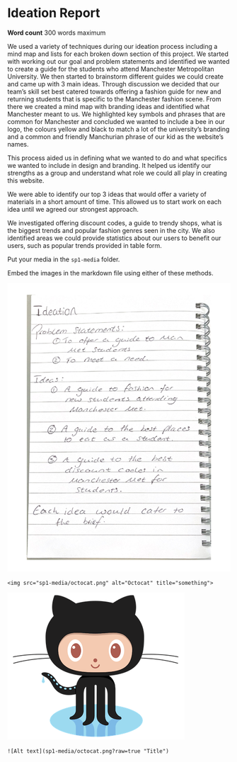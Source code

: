 # Ideation Report

**Word count** 300 words maximum

We used a variety of techniques during our ideation process including a mind map and lists for each broken down section of this project. We started with working out our goal and problem statements and identified we wanted to create a guide for the students who attend Manchester Metropolitan University. We then started to brainstorm different guides we could create and came up with 3 main ideas. Through discussion we decided that our team’s skill set best catered towards offering a fashion guide for new and returning students that is specific to the Manchester fashion scene. From there we created a mind map with branding ideas and identified what Manchester meant to us. We highlighted key symbols and phrases that are common for Manchester and concluded we wanted to include a bee in our logo, the colours yellow and black to match a lot of the university’s branding and a common and friendly Manchurian phrase of our kid as the website’s names. 


This process aided us in defining what we wanted to do and what specifics we wanted to include in design and branding. It helped us identify our strengths as a group and understand what role we could all play in creating this website. 


We were able to identify our top 3 ideas that would offer a variety of materials in a short amount of time. This allowed us to start work on each idea until we agreed our strongest approach. 


We investigated offering discount codes, a guide to trendy shops, what is the biggest trends and popular fashion genres seen in the city. We also identified areas we could provide statistics about our users to benefit our users, such as popular trends provided in table form. 


Put your media in the `sp1-media` folder.

Embed the images in the markdown file using either of these methods.

<img src="sp1-media/Ideation 2.Pdf" alt="Ideation page 2" title="Ideation page 2">

```
<img src="sp1-media/octocat.png" alt="Octocat" title="something">
```

![Alt text](sp1-media/octocat.png?raw=true "Title")

```
![Alt text](sp1-media/octocat.png?raw=true "Title")
```

